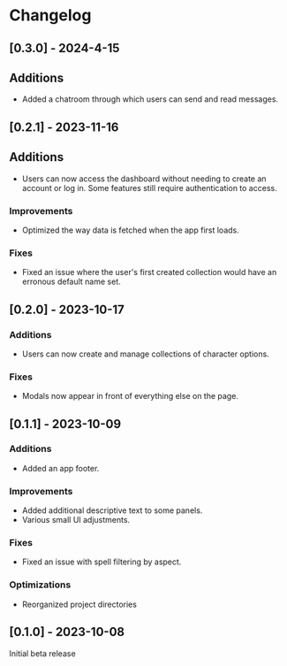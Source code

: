 # Changelog

## [0.3.0] - 2024-4-15

## Additions

- Added a chatroom through which users can send and read messages.

## [0.2.1] - 2023-11-16

## Additions

- Users can now access the dashboard without needing to create an account or log in. Some features still require authentication to access.

### Improvements

- Optimized the way data is fetched when the app first loads.

### Fixes

- Fixed an issue where the user's first created collection would have an erronous default name set.

## [0.2.0] - 2023-10-17

### Additions

- Users can now create and manage collections of character options.

### Fixes

- Modals now appear in front of everything else on the page.

## [0.1.1] - 2023-10-09

### Additions

- Added an app footer.

### Improvements

- Added additional descriptive text to some panels.
- Various small UI adjustments.

### Fixes

- Fixed an issue with spell filtering by aspect.

### Optimizations

- Reorganized project directories

## [0.1.0] - 2023-10-08

Initial beta release